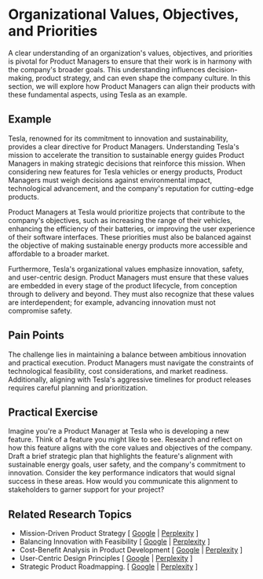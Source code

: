 # Organizational Values, Objectives, and Priorities

A clear understanding of an organization's values, objectives, and priorities is pivotal for Product Managers to ensure that their work is in harmony with the company's broader goals. This understanding influences decision-making, product strategy, and can even shape the company culture. In this section, we will explore how Product Managers can align their products with these fundamental aspects, using Tesla as an example.

## Example

Tesla, renowned for its commitment to innovation and sustainability, provides a clear directive for Product Managers. Understanding Tesla's mission to accelerate the transition to sustainable energy guides Product Managers in making strategic decisions that reinforce this mission. When considering new features for Tesla vehicles or energy products, Product Managers must weigh decisions against environmental impact, technological advancement, and the company's reputation for cutting-edge products.

Product Managers at Tesla would prioritize projects that contribute to the company's objectives, such as increasing the range of their vehicles, enhancing the efficiency of their batteries, or improving the user experience of their software interfaces. These priorities must also be balanced against the objective of making sustainable energy products more accessible and affordable to a broader market.

Furthermore, Tesla's organizational values emphasize innovation, safety, and user-centric design. Product Managers must ensure that these values are embedded in every stage of the product lifecycle, from conception through to delivery and beyond. They must also recognize that these values are interdependent; for example, advancing innovation must not compromise safety.

## Pain Points

The challenge lies in maintaining a balance between ambitious innovation and practical execution. Product Managers must navigate the constraints of technological feasibility, cost considerations, and market readiness. Additionally, aligning with Tesla's aggressive timelines for product releases requires careful planning and prioritization.

## Practical Exercise

Imagine you're a Product Manager at Tesla who is developing a new feature. Think of a feature you might like to see. Research and reflect on how this feature aligns with the core values and objectives of the company. Draft a brief strategic plan that highlights the feature's alignment with sustainable energy goals, user safety, and the company's commitment to innovation. Consider the key performance indicators that would signal success in these areas. How would you communicate this alignment to stakeholders to garner support for your project?

## Related Research Topics

* Mission-Driven Product Strategy \[ [Google](https://www.google.com/search?q=Mission-Driven%20Product%20Strategy%20in%20product%20management) | [Perplexity](https://www.perplexity.ai/?q=Mission-Driven%20Product%20Strategy%20in%20product%20management) ]
* Balancing Innovation with Feasibility \[ [Google](https://www.google.com/search?q=Balancing%20Innovation%20with%20Feasibility%20in%20product%20management) | [Perplexity](https://www.perplexity.ai/?q=Balancing%20Innovation%20with%20Feasibility%20in%20product%20management) ]
* Cost-Benefit Analysis in Product Development \[ [Google](https://www.google.com/search?q=Cost-Benefit%20Analysis%20in%20Product%20Development%20in%20product%20management) | [Perplexity](https://www.perplexity.ai/?q=Cost-Benefit%20Analysis%20in%20Product%20Development%20in%20product%20management) ]
* User-Centric Design Principles \[ [Google](https://www.google.com/search?q=User-Centric%20Design%20Principles%20in%20product%20management) | [Perplexity](https://www.perplexity.ai/?q=User-Centric%20Design%20Principles%20in%20product%20management) ]
* Strategic Product Roadmapping. \[ [Google](https://www.google.com/search?q=Strategic%20Product%20Roadmapping.%20in%20product%20management) | [Perplexity](https://www.perplexity.ai/?q=Strategic%20Product%20Roadmapping.%20in%20product%20management) ]

